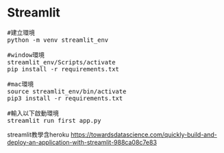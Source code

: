 # Streamlit

<pre>
#建立環境
python -m venv streamlit_env

#window環境
streamlit_env/Scripts/activate
pip install -r requirements.txt

#mac環境
source streamlit_env/bin/activate
pip3 install -r requirements.txt

#輸入以下啟動環境
streamlit run first_app.py
</pre>


streamlit教學含heroku
https://towardsdatascience.com/quickly-build-and-deploy-an-application-with-streamlit-988ca08c7e83